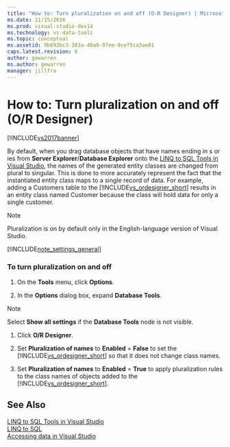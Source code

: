 ```yaml
---
title: "How to: Turn pluralization on and off (O-R Designer) | Microsoft Docs"
ms.date: 11/15/2016
ms.prod: visual-studio-dev14
ms.technology: vs-data-tools
ms.topic: conceptual
ms.assetid: 9b693bc3-303a-40a9-97ee-9cef5ca3ae81
caps.latest.revision: 6
author: gewarren
ms.author: gewarren
manager: jillfra
---
```

# How to: Turn pluralization on and off (O/R Designer)
[!INCLUDE[vs2017banner](../includes/vs2017banner.md)]

  
By default, when you drag database objects that have names ending in s or ies from **Server Explorer**/**Database Explorer** onto the [LINQ to SQL Tools in Visual Studio](../data-tools/linq-to-sql-tools-in-visual-studio2.md), the names of the generated entity classes are changed from plural to singular. This is done to more accurately represent the fact that the instantiated entity class maps to a single record of data. For example, adding a Customers table to the [!INCLUDE[vs_ordesigner_short](../includes/vs-ordesigner-short-md.md)] results in an entity class named Customer because the class will hold data for only a single customer.  
  
> [!NOTE]
>  Pluralization is on by default only in the English-language version of Visual Studio.  
  
 [!INCLUDE[note_settings_general](../includes/note-settings-general-md.md)]  
  
### To turn pluralization on and off  
  
1.  On the **Tools** menu, click **Options**.  
  
2.  In the **Options** dialog box, expand **Database Tools**.  
  
> [!NOTE]
>  Select **Show all settings** if the **Database Tools** node is not visible.  
  
1.  Click **O/R Designer**.  
  
2.  Set **Pluralization of names** to **Enabled** = **False** to set the [!INCLUDE[vs_ordesigner_short](../includes/vs-ordesigner-short-md.md)] so that it does not change class names.  
  
3.  Set **Pluralization of names** to **Enabled** = **True** to apply pluralization rules to the class names of objects added to the [!INCLUDE[vs_ordesigner_short](../includes/vs-ordesigner-short-md.md)].  
  
## See Also  
 [LINQ to SQL Tools in Visual Studio](../data-tools/linq-to-sql-tools-in-visual-studio2.md)   
 [LINQ to SQL](http://msdn.microsoft.com/library/73d13345-eece-471a-af40-4cc7a2f11655)   
 [Accessing data in Visual Studio](../data-tools/accessing-data-in-visual-studio.md)
